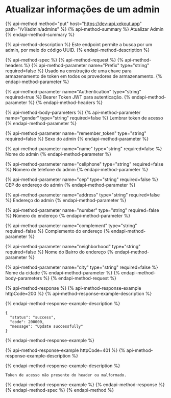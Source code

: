 # Atualizar informações de um admin

{% api-method method="put" host="https://dev-api.xekout.app" path="/v1/admin/admins" %}
{% api-method-summary %}
Atualizar Admin
{% endapi-method-summary %}

{% api-method-description %}
Este endpoint permite a busca por um admin, por meio do código UUID.
{% endapi-method-description %}

{% api-method-spec %}
{% api-method-request %}
{% api-method-headers %}
{% api-method-parameter name="Prefix" type="string" required=false %}
Usado na construção de uma chave para armazenamento de token em todos os provedores de armazenamento.
{% endapi-method-parameter %}

{% api-method-parameter name="Authentication" type="string" required=true %}
Bearer Token JWT para autenticação.
{% endapi-method-parameter %}
{% endapi-method-headers %}

{% api-method-body-parameters %}
{% api-method-parameter name="gender" type="string" required=false %}
Lembrar token de acesso
{% endapi-method-parameter %}

{% api-method-parameter name="remember\_token" type="string" required=false %}
Sexo do admin
{% endapi-method-parameter %}

{% api-method-parameter name="name" type="string" required=false %}
Nome do admin
{% endapi-method-parameter %}

{% api-method-parameter name="cellphone" type="string" required=false %}
Número de telefone do admin
{% endapi-method-parameter %}

{% api-method-parameter name="cep" type="string" required=false %}
CEP do endereço do admin
{% endapi-method-parameter %}

{% api-method-parameter name="address" type="string" required=false %}
Endereço do admin
{% endapi-method-parameter %}

{% api-method-parameter name="number" type="string" required=false %}
Número do endereço
{% endapi-method-parameter %}

{% api-method-parameter name="complement" type="string" required=false %}
Complemento do endereço
{% endapi-method-parameter %}

{% api-method-parameter name="neighborhood" type="string" required=false %}
Nome do Bairro do endereço
{% endapi-method-parameter %}

{% api-method-parameter name="city" type="string" required=false %}
Nome da cidade
{% endapi-method-parameter %}
{% endapi-method-body-parameters %}
{% endapi-method-request %}

{% api-method-response %}
{% api-method-response-example httpCode=200 %}
{% api-method-response-example-description %}

{% endapi-method-response-example-description %}

```text
{
  "status": "success",
  "code": 200000,
  "message": "Update successfully"
}
```
{% endapi-method-response-example %}

{% api-method-response-example httpCode=401 %}
{% api-method-response-example-description %}

{% endapi-method-response-example-description %}

```
Token de acesso não presente do header ou malformado.
```
{% endapi-method-response-example %}
{% endapi-method-response %}
{% endapi-method-spec %}
{% endapi-method %}

